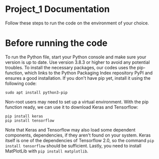 ﻿# Project_1 Documentation
Follow these steps to run the code on the environment of your choice.



# Before running the code

To run the Python file, start your Python console and make sure your version is up to date. Use version 3.8.3 or higher to avoid any potential troubles.
To install the necessary packages, our codes uses the pip-function, which links to the Python Packaging Index repository PyPI and ensures a good installation.
If you don't have pip yet, install it using the following code:

    sudo apt install python3-pip

Non-root users may need to set up a virtual environment. 
With the pip function ready, we can use it to download Keras and Tensorflow:

    pip install keras
    pip install tensorflow

Note that Keras and Tensorflow may also load some dependent components, dependencies, if they aren't found on your system. Keras itself is one of the dependencies of Tensorflow 2.0, so the command `pip install tensorflow` should be sufficient. 
Lastly, you need to install MatPlotLib with `pip install matplotlib`.
